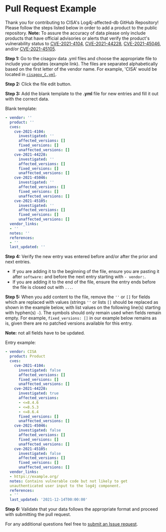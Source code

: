 # Pull Request Example #

Thank you for contributing to CISA's Log4j-affected-db GitHub Repository! Please
follow the steps listed below in order to add a product to the public 
repository. **Note:** To assure the accuracy of data please only include 
products that have official advisories or alerts that verify the product's 
vulnerability status to  [CVE-2021-4104](https://nvd.nist.gov/vuln/detail/cve-2021-4104), 
[CVE-2021-44228](https://nvd.nist.gov/vuln/detail/CVE-2021-44228), 
[CVE-2021-45046](https://nvd.nist.gov/vuln/detail/CVE-2021-45046), 
and/or [CVE-2021-45105](https://nvd.nist.gov/vuln/detail/CVE-2021-45105?s=09).

**Step 1:** Go to the cisagov data .yml files and choose the appropriate file to
include your updates (example link). The files are separated alphabetically 
based on the first letter of the vendor name. For example, 'CISA' would be 
located in [`cisagov_C.yml`](https://github.com/cisagov/data/cisagov_C.yml).

**Step 2:** Click the file edit button.

**Step 3:** Add the blank template to the **.yml** file for new entries and fill
it out with the correct data.  

Blank template:

```yml
- vendor: ''
  product: ''
  cves:
    cve-2021-4104:
      investigated: ''
      affected_versions: []
      fixed_versions: []
      unaffected_versions: []
    cve-2021-44228:
      investigated: ''
      affected_versions: []
      fixed_versions: []
      unaffected_versions: []
    cve-2021-45046:
      investigated: ''
      affected_versions: []
      fixed_versions: []
      unaffected_versions: []
    cve-2021-45105:
      investigated: ''
      affected_versions: []
      fixed_versions: []
      unaffected_versions: []
  vendor_links:
  - ''
  notes: ''
  references:
  - ''
  last_updated: ''
```

**Step 4:** Verify the new entry was entered before and/or after the prior and 
next entries.
* If you are adding it to the beginning of the file, ensure you are pasting 
it after `software:` and before the next entry starting with `- vendor:`.
* If you are adding it to the end of the file, ensure the entry ends before 
the file is closed out with `...`.

**Step 5:** When you add content to the file, remove the `''` or `[]` for fields
which are replaced with values (strings `''` or lists `[]` should be replaced as
shown in the example below, with list values on the following line(s) starting 
with hyphen(s) `-`). The symbols should only remain used when fields remain 
empty. For example, `fixed_versions: []` in our example below remains as is, 
given there are no patched versions available for this entry.

**Note:** not all fields have to be updated.

Entry example:

```yml
- vendor: CISA
  product: Product
  cves:
    cve-2021-4104:
      investigated: false
      affected_versions: []
      fixed_versions: []
      unaffected_versions: []
    cve-2021-44228:
      investigated: true
      affected_versions:
      - <=8.4.6
      - <=8.5.3
      - <=8.6.4
      fixed_versions: []
      unaffected_versions: []
    cve-2021-45046:
      investigated: false
      affected_versions: []
      fixed_versions: []
      unaffected_versions: []
    cve-2021-45105:
      investigated: false
      affected_versions: []
      fixed_versions: []
      unaffected_versions: []
  vendor_links:
  - https://example.org/
  notes: Contains vulnerable code but not likely to get
  unauthenticated user input to the log4j component.
  references:
  - ''
  last_updated: '2021-12-14T00:00:00'
```

**Step 6:** Validate that your data follows the appropriate format and proceed 
with submitting the pull request. 

For any additional questions feel free to [submit an Issue request](https://github.com/cisagov/log4j-affected-db/issues).
